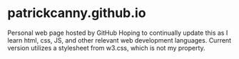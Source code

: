 # patrickcanny.github.io
Personal web page hosted by GitHub
Hoping to continually update this as I learn html, css, JS, and other relevant web development languages.
Current version utilizes a stylesheet from w3.css, which is not my property.
